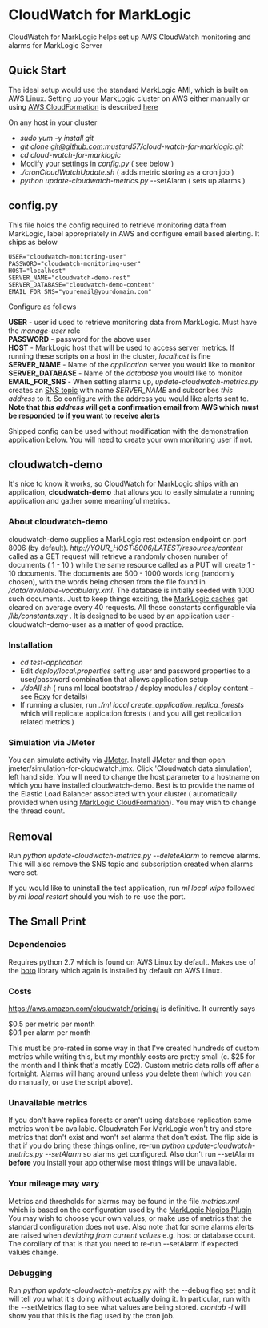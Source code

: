 # CloudWatch for MarkLogic

CloudWatch for MarkLogic helps set up AWS CloudWatch monitoring and alarms for MarkLogic Server

## Quick Start

The ideal setup would use the standard MarkLogic AMI, which is built on AWS Linux. Setting up your MarkLogic cluster on AWS either manually or using [AWS CloudFormation](https://aws.amazon.com/cloudformation/)  is described [here](https://developer.marklogic.com/products/aws)

On any host in your cluster

* *sudo yum -y install git*
* *git clone git@github.com:mustard57/cloud-watch-for-marklogic.git*
* *cd cloud-watch-for-marklogic*
* Modify your settings in *config.py* ( see below )
* *./cronCloudWatchUpdate.sh* ( adds metric storing as a cron job )
* *python update-cloudwatch-metrics.py* --setAlarm ( sets up alarms )

## config.py

This file holds the config required to retrieve monitoring data from MarkLogic, label appropriately in AWS and configure email based alerting. It ships as below

```
USER="cloudwatch-monitoring-user"
PASSWORD="cloudwatch-monitoring-user"
HOST="localhost"
SERVER_NAME="cloudwatch-demo-rest"
SERVER_DATABASE="cloudwatch-demo-content"
EMAIL_FOR_SNS="youremail@yourdomain.com"
```

Configure as follows

**USER** - user id used to retrieve monitoring data from MarkLogic. Must have the *manage-user* role  
**PASSWORD** - password for the above user  
**HOST** - MarkLogic host that will be used to access server metrics. If running these scripts on a host in the cluster, *localhost* is fine  
**SERVER_NAME** - Name of the *application* server you would like to monitor  
**SERVER_DATABASE** - Name of the *database* you would like to monitor  
**EMAIL_FOR_SNS** - When setting alarms up, *update-cloudwatch-metrics.py* creates an [SNS topic](https://aws.amazon.com/sns/) with name *SERVER_NAME* and subscribes *this address* to it. So configure with the address you would like alerts sent to. **Note that *this address* will get a confirmation email from AWS which must be responded to if you want to receive alerts**

Shipped config can be used without modification with the demonstration application below. You will need to create your own monitoring user if not.

## cloudwatch-demo

It's nice to know it works, so CloudWatch for MarkLogic ships with an application, **cloudwatch-demo** that allows you to easily simulate a running application and gather some meaningful metrics.

### About cloudwatch-demo

cloudwatch-demo supplies a MarkLogic rest extension endpoint on port 8006 (by default). *http://YOUR_HOST:8006/LATEST/resources/content*	called as a GET request will retrieve a randomly chosen number of documents ( 1 - 10 ) while the same resource called as a PUT will create 1 - 10 documents. The documents are 500 - 1000 words long (randomly chosen), with the words being chosen from the file found in */data/available-vocabulary.xml*. The database is initially seeded with 1000 such documents. Just to keep things exciting, the [MarkLogic caches](https://docs.marklogic.com/guide/concepts/clustering#id_84427) get cleared on average every 40 requests. All these constants configurable via */lib/constants.xqy*	. It is designed to be used by an application user - cloudwatch-demo-user as a matter of good practice.

### Installation

* *cd test-application*
* Edit *deploy/local.properties* setting user and password properties to a user/password combination that allows application setup
* *./doAll.sh* ( runs ml local bootstrap  / deploy modules / deploy content - see [Roxy](https://github.com/marklogic/roxy) for details)
* If running a cluster, run *./ml local create_application_replica_forests* which will replicate application forests ( and you will get replication related metrics )

### Simulation via JMeter

You can simulate activity via [JMeter](http://jmeter.apache.org/). Install JMeter and then open jmeter/simulation-for-cloudwatch.jmx. Click 'Cloudwatch data simulation', left hand side. You will need to change the host parameter to a hostname on which you have installed cloudwatch-demo. Best is to provide the name of the Elastic Load Balancer associated with your cluster ( automatically provided when using [MarkLogic CloudFormation](https://developer.marklogic.com/products/aws)). You may wish to change the thread count. 

## Removal

Run *python update-cloudwatch-metrics.py --deleteAlarm* to remove alarms. This will also remove the SNS topic and subscription created when alarms were set.

If you would like to uninstall the test application, run *ml local wipe* followed by *ml local restart* should you wish to re-use the port.

## The Small Print

### Dependencies

Requires python 2.7 which is found on AWS Linux by default. Makes use of the [boto](http://boto.cloudhackers.com/en/latest/) library which again is installed by default on AWS Linux.

### Costs

<https://aws.amazon.com/cloudwatch/pricing/> is definitive. It currently says

$0.5 per metric per month  
$0.1 per alarm per month  

This must be pro-rated in some way in that I've created hundreds of custom metrics while writing this, but my monthly costs are pretty small (c. $25 for the month and I think that's mostly EC2). Custom metric data rolls off after a fortnight. Alarms will hang around unless you delete them (which you can do manually, or use the script above). 

### Unavailable metrics

If you don't have replica forests or aren't using database replication some metrics won't be available. Cloudwatch For MarkLogic won't try and store metrics that don't exist and won't set alarms that don't exist. The flip side is that if you do bring these things online, re-run *python update-cloudwatch-metrics.py --setAlarm* so alarms get configured. Also don't run --setAlarm **before** you install your app otherwise most things will be unavailable.

### Your mileage may vary

Metrics and thresholds for alarms may be found in the file *metrics.xml* which is based on the configuration used by the [MarkLogic Nagios Plugin](http://docs.marklogic.com/guide/monitoring/nagios#id_57112) You may wish to choose your own values, or make use of metrics that the standard configuration does not use. Also note that for some alarms alerts are raised when *deviating from current values* e.g. host or database count. The corollary of that is that you need to re-run --setAlarm if expected values change.

### Debugging

Run *python update-cloudwatch-metrics.py* with the --debug flag set and it will tell you what it's doing without actually doing it. In particular, run with the --setMetrics flag to see what values are being stored. *crontab -l* will show you that this is the flag used by the cron job.
